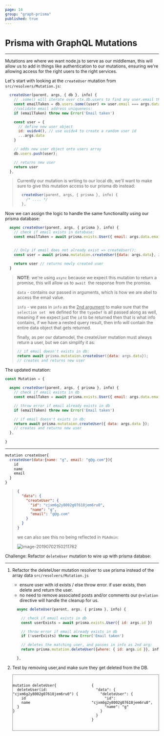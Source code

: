 ```yaml
---
page: 14
group: "graph-prisma"
published: true
---
```


# Prisma with GraphQL Mutations

---------------------------------

Mutations are where we want node.js to serve as our middleman, this will allow us to add in things like authentication to our mutations, ensuring we're allowing access for the right users to the right services.

Let's start with looking at the `createUser` mutation from `src/resolvers/Mutation.js`:

```js
  createUser(parent, args, { db }, info) {
    // .some() will iterate over ctx.db.users to find any user.email that matches args.email
    const emailTaken = db.users.some((user) => user.email === args.data.email);
    //validate email address uniqueness:
    if (emailTaken) throw new Error('Email taken')

    const user = {
      // define new user object
      id: uuidv4(), // use uuidv4 to create a random user id
      ...args.data
    }

    // adds new user object onto users array
    db.users.push(user);

    // returns new user
    return user
  },
```

> Currently our mutation is wrtiing to our local db, we'll want to make sure to give this mutation access to our prisma db instead:
>
> ```js
>   createUser(parent, args, { prisma }, info) {
>     /* .... */
>   },
> ```



Now we can assign the logic to handle the same functionality using our prisma database:

```js
  async createUser(parent, args, { prisma }, info) {
    // check if email exists in database:
    const emailTaken = await prisma.exists.User({ email: args.data.email }, info)
    
    
    // Only if email does not already exist => createUser():
    const user = await prisma.mutataion.createUser({data: args.data}, info);

    return user // returns newly created user
  }
```

> **NOTE**: we're using `async` because we expect this mutation to return a promise, this will allow us to `await `the response from the promise.
>
> `data` - contains our passed in arguments, which is how we are abel to access the email value.
>
> `info` -  we pass in `info` as the <u>2nd argument</u> to make sure that the `selection set ` we defined for the `typeDef` is all passed along as well, meaning if we expect just the `id` to be returned then that is what info contains, if we have a nested query result, then info will contain the entire data object that gets returned.
>
> finally, as per our datamodel, the createUser mutation must always return a user, but we can simplify it as:
>
> ```js
> // if email doesn't exists in db:
> return await prisma.mutataion.createUser({data: args.data});  
> // creates and returns new user
> ```



The updated mutation: 

```js
const Mutation = {
  
  async createUser(parent, args, { prisma }, info) {
    // check if email exists in db
    const emailTaken = await prisma.exists.User({ email: args.data.email })

    // throw error if email already exists in db
    if (emailTaken) throw new Error('Email taken')

    // if email doesn't exists in db:
    return await prisma.mutataion.createUser({ data: args.data });
    // creates and returns new user
  },
  
}
```

---------------------------------

```js
mutation createUser{
  createUser(data:{name: "g", email: "g@g.com"}){
    id
    name
    email
  }
}
```

> ```json
> {
>   "data": {
>     "createUser": {
>       "id": "cjxm6g2y8002g07618jem6ru0",
>       "name": "g",
>       "email": "g@g.com"
>     }
>   }
> }
> ```
>
> we can also see this no being reflected in `PGAdmin`:
>
> ![image-20190702150211762](http://ww1.sinaimg.cn/large/006tNc79ly1g4m328kaoyj30b004vgm0.jpg)



Challenge: Refactor `deleteUser` mutation to wire up with prisma databse:

---------------------------------

1. Refactor the deleteUser mutation resolver to use prisma instead of the array data `src/resolvers/Mutation.js`

   - ensure user with id exists / else throw error. if user exists, then delete and return the user.
   - no need to remove associated posts and/or comments our `@relation` directive will handle the cleanup for us.

   ```js
     async deleteUser(parent, args, { prisma }, info) {
   
       // check if email exists in db
       const userExists = await prisma.exists.User({ id: args.id })
   
       // throw error if email already exists in db
       if (!userExists) throw new Error('Email taken')
   
       // deletes the matching user, and passes in info as 2nd arg:
       return prisma.mutation.deleteUser({where: { id: args.id }}, info);
   
     },
   ```

2. Test by removing user,and make sure they get deleted from the DB.

   <div style="display: flex; justify-content: space-evenly; border: 1px solid grey;">
       <div style="display: inline-block;">
   	    <pre><code>
   mutation deleteUser{
     deleteUser(id: "cjxm6g2y8002g07618jem6ru0") {
       id
       name
     }
   }
   	    </code></pre>
       </div>
       <div style="display: inline-block;">
   	    <pre><code>
   {
     "data": {
       "deleteUser": {
         "id": "cjxm6g2y8002g07618jem6ru0",
         "name": "g"
       }
     }
   }
   	    </code></pre>
       </div>
   </div>

   



